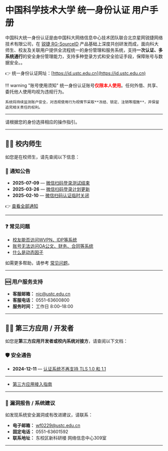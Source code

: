 # 中国科学技术大学 统一身份认证 用户手册

中国科大统一身份认证是由中国科大网络信息中心技术团队联合北京星网锐捷网络技术有限公司，在 [锐捷 RG-SourceID](https://www.ruijie.com.cn/cp/yyxt-sfzt/sourceid/) 产品基础上深度共创研发而成，面向科大师生、校友及关联用户提供全流程统一的身份管理和服务系统，支持**一次认证、多系统通行**的安全身份管理能力，支持多种登录方式和安全验证手段，保障账号与数据安全。。

👉 统一身份认证网址：[https://id.ustc.edu.cn](https://id.ustc.edu.cn)

!!! warning "账号使用须知"
    统一身份认证账号<span style="color:red">**仅限本人使用**</span>。任何外借、共享、委托他人使用均视为违规行为。

    系统将持续监测账户安全，对违规使用行为视情节采取**冻结、锁定、注销等措施**，并保留追究相关责任的权利。
---

请根据您的身份选择相应的操作指引。

---

## 🧑‍🎓 校内师生

如您是在校师生，请先查阅以下信息：

### 📢 通知公告

- **2025-07-09** — [微信扫码登录测试结束](notice.md#2025-07-09-微信扫码登录结束测试开放时间另行通知)  
- **2025-03-26** — [微信扫码登录计划更新](notice.md#2025-03-26-微信扫码登录计划更新)
- **2025-02-10** — [微信扫码认证临时关闭](notice.md#2025-02-10-新版统一身份认证已切换)

👉 [查看全部通知](notice.md)

---

### ❓ 常见问题

- [校友能否访问WVPN、IDP等系统](faq.md#校友能否访问wvpnidp等系统)
- [账号无法访问OA公文、财务、合同等系统](faq.md#账号无法访问oa公文财务合同等系统)
- [什么是动态因子](faq.md#什么是动态因子totp)

如需更多帮助，请参考 [常见问题](faq.md)。

---

### 🆘 用户服务支持

- **客服邮箱：** [nic@ustc.edu.cn](mailto:nic@ustc.edu.cn)
- **客服电话：** 0551-63600800
- **服务时间：** 工作日 8:00–18:00

---

## 🧑‍💻 第三方应用 / 开发者

如您是**第三方应用开发者或校内系统对接方**，请查阅以下文档：

### 🛡️ 安全通告

- **2024-12-11** — [认证系统不再支持 TLS 1.0 和 1.1](security.md#2024-12-11--认证系统不再支持-tls-10--11)

---

- [第三方应用接入指南](developer.md)

---



### 🐞 漏洞报告 / 系统建议

如发现系统安全漏洞或有改进建议，请联系：

- **电子邮箱：** [wf0229@ustc.edu.cn](mailto:wf0229@ustc.edu.cn)
- **固定电话：** 0551-63601592
- **联系地址：** 东校区新科研楼 网络信息中心309室

---